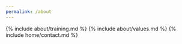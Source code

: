 ```yaml
---
permalink: /about
---
```


{% include about/training.md %}
{% include about/values.md %}
{% include home/contact.md %}
